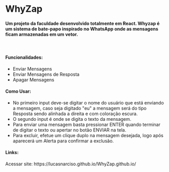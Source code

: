# WhyZap

<h4> Um projeto da faculdade desenvolvido totalmente em React. Whyzap é um sistema de bate-papo inspirado no WhatsApp onde as mensagens ficam armazenadas em um vetor. </h4>

<br>

<h4> Funcionalidades: </h4>
<ul>
  <li> Enviar Mensagens </li>
  <li> Enviar Mensagens de Resposta </li>
  <li> Apagar Mensagens </li>
</ul>


<h4> Como Usar: </h4>
<ul>
  <li> No primeiro input deve-se digitar o nome do usuário que está enviando a mensagem, caso seja digitado "eu" a mensagem será do tipo Resposta sendo alinhada a direita e com coloração escura. </li>
  <li> O segundo input é onde se digita o texto da mensagem.</li>
  <li> Para enviar uma mensagem basta pressionar ENTER quando terminar de digitar o texto ou apertar no botão ENVIAR na tela.</li>
  <li> Para excluir, efetue um clique duplo na mensagem desejada, logo após aparecerá um Alerta para confirmar a exclusão.</li>
</ul>


<h4> Links: </h4>
<p> Acessar site: https://lucasnarciso.github.io/WhyZap.github.io/ </p>

